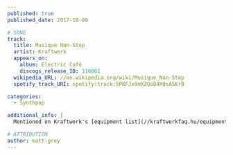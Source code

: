 ```yaml
---
published: true
published_date: 2017-10-09

# SONG
track:
  title: Musique Non-Stop
  artist: Kraftwerk
  appears_on:
    album: Electric Café
    discogs_release_ID: 116061
  wikipedia_URL: //en.wikipedia.org/wiki/Musique_Non-Stop
  spotify_track_URI: spotify:track:5PKFJx9mXZQo84XQsASKrB

categories:
  - Synthpop

additional_info: |
  Mentioned on Kraftwerk's [equipment list](//kraftwerkfaq.hu/equipment.html)

# ATTRIBUTION
author: matt-grey
---
```


